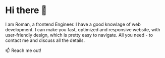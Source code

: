 # Hi there 👏

I am Roman, a frontend Engineer. I have a good knowlage of web development.
I can make you fast, optimized and responsive website, with user-friendly design, which is pretty easy to navigate.
All you need - to contact me and discuss all the details.

📫 Reach me out!
